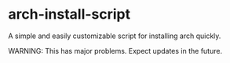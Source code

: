 # arch-install-script
A simple and easily customizable script for installing arch quickly.

WARNING: This has major problems. Expect updates in the future.
